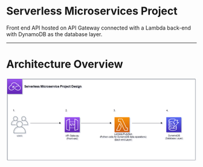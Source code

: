 # Serverless Microservices Project

Front end API hosted on API Gateway connected with a Lambda back-end with DynamoDB as the database layer.

---

# Architecture Overview

![API Gateway Architecture](API_Gateway_Architecture.png)
